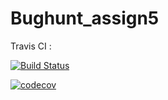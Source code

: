 # Bughunt_assign5
 
Travis CI :

[![Build Status](https://app.travis-ci.com/harsha-98/Bughunt_assign5.svg?branch=master)](https://app.travis-ci.com/harsha-98/Bughunt_assign5)


[![codecov](https://codecov.io/gh/harsha-98/Bughunt_assign5/branch/master/graph/badge.svg?token=LV5TPKREKW)](https://codecov.io/gh/harsha-98/Bughunt_assign5)
